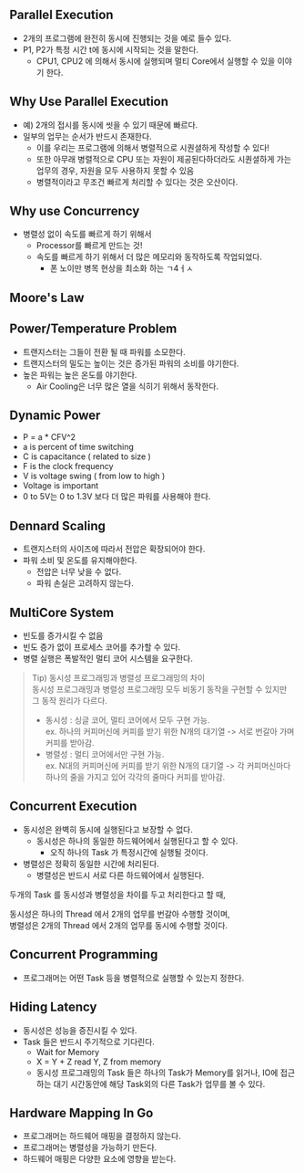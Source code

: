 ## Parallel Execution 

- 2개의 프로그램에 완전히 동시에 진행되는 것을 예로 들수 있다. 
- P1, P2가 특정 시간 t에 동시에 시작되는 것을 말한다. 
  - CPU1, CPU2 에 의해서 동시에 실행되며 멀티 Core에서 실행할 수 있을 이야기 한다. 

## Why Use Parallel Execution

- 예) 2개의 접시를 동시에 씻을 수 있기 때문에 빠르다. 
- 일부의 업무는 순서가 반드시 존재한다. 
  - 이를 우리는 프로그램에 의해서 병렬적으로 시퀀셜하게 작성할 수 있다! 
  - 또한 아무래 병렬적으로 CPU 또는 자원이 제공된다하더라도 시퀀셜하게 가는 업무의 경우, 자원을 모두 사용하지 못할 수 있음 
  - 병렬적이라고 무조건 빠르게 처리할 수 있다는 것은 오산이다. 

## Why use Concurrency 

- 병렬성 없이 속도를 빠르게 하기 위해서 
  - Processor를 빠르게 만드는 것! 
  - 속도를 빠르게 하기 위해서 더 많은 메모리와 동작하도록 작업되었다. 
    - 폰 노이만 병목 현상을 최소화 하는 ㄱ4ㅓㅅ 

## Moore's Law



## Power/Temperature Problem 

- 트랜지스터는 그들이 전환 될 때 파워를 소모한다.
- 트랜지스터의 밀도는 높이는 것은 증가된 파워의 소비를 야기한다. 
- 높은 파워는 높은 온도를 야기한다. 
  - Air Cooling은 너무 많은 열을 식히기 위해서 동작한다. 

## Dynamic Power 

- P = a * CFV^2
- a is percent of time switching 
- C is capacitance ( related to size )
- F is the clock frequency
- V is voltage swing ( from low to high )
- Voltage is important 
- 0 to 5V는 0 to 1.3V 보다 더 많은 파워를 사용해야 한다.

## Dennard Scaling 

- 트랜지스터의 사이즈에 따라서 전압은 확장되어야 한다. 
- 파워 소비 및 온도를 유지해야한다. 
  - 전압은 너무 낮을 수 없다. 
  - 파워 손실은 고려하지 않는다. 

## MultiCore System 

- 빈도를 증가시킬 수 없음 
- 빈도 증가 없이 프로세스 코어를 추가할 수 있다. 
- 병렬 실행은 폭발적인 멀티 코어 시스템을 요구한다. 

> Tip) 
> 동시성 프로그래밍과 병렬성 프로그래밍의 차이  
> 동시성 프로그래밍과 병렬성 프로그래밍 모두 비동기 동작을 구현할 수 있지만 그 동작 원리가 다르다.  
>  * 동시성 : 싱글 코어, 멀티 코어에서 모두 구현 가능.  
> ex. 하나의 커피머신에 커피를 받기 위한 N개의 대기열 -> 서로 번갈아 가며 커피를 받아감.    
>  * 병렬성 : 멀티 코어에서만 구현 가능.  
> ex. N대의 커피머신에 커피를 받기 위한 N개의 대기열 -> 각 커피머신마다 하나의 줄을 가지고 있어 각각의 줄마다 커피를 받아감.  

## Concurrent Execution 

- 동시성은 완벽히 동시에 실행된다고 보장할 수 없다. 
  - 동시성은 하나의 동일한 하드웨어에서 실행된다고 할 수 있다.
    - 오직 하나의 Task 가 특정시간에 실행될 것이다. 
- 병렬성은 정확히 동일한 시간에 처리된다. 
  - 병렬성은 반드시 서로 다른 하드웨어에서 실행된다. 

두개의 Task 를 동시성과 병렬성을 차이를 두고 처리한다고 할 때,  

동시성은 하나의 Thread 에서 2개의 업무를 번갈아 수행할 것이며,   
병렬성은 2개의 Thread 에서 2개의 업무를 동시에 수행할 것이다. 

## Concurrent Programming

- 프로그래머는 어떤 Task 등을 병렬적으로 실행할 수 있는지 정한다. 

## Hiding Latency 

- 동시성은 성능을 증진시킬 수 있다. 
- Task 들은 반드시 주기적으로 기다린다. 
  - Wait for Memory 
  - X = Y + Z read Y, Z from memory 
  - 동시성 프로그래밍의 Task 들은 하나의 Task가 Memory를 읽거나, IO에 접근하는 대기 시간동안에 해당 Task외의 다른 Task가 업무를 볼 수 있다. 

## Hardware Mapping In Go 

- 프로그래머는 하드웨어 매핑을 결정하지 않는다. 
- 프로그래머는 병렬성을 가능하기 만든다. 
- 하드웨어 매핑은 다양한 요소에 영향을 받는다. 


